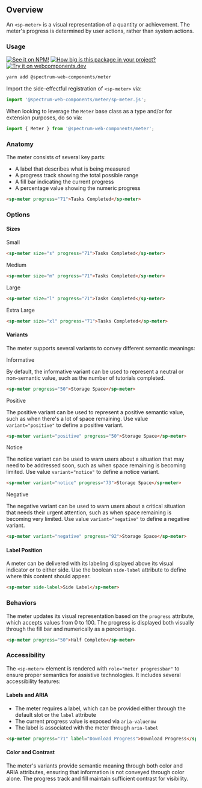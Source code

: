 ## Overview

An `<sp-meter>` is a visual representation of a quantity or achievement. The meter's progress is determined by user actions, rather than system actions.

### Usage

[![See it on NPM!](https://img.shields.io/npm/v/@spectrum-web-components/meter?style=for-the-badge)](https://www.npmjs.com/package/@spectrum-web-components/meter)
[![How big is this package in your project?](https://img.shields.io/bundlephobia/minzip/@spectrum-web-components/meter?style=for-the-badge)](https://bundlephobia.com/result?p=@spectrum-web-components/meter)
[![Try it on webcomponents.dev](https://img.shields.io/badge/Try%20it%20on-webcomponents.dev-green?style=for-the-badge)](https://webcomponents.dev/edit/collection/fO75441E1Q5ZlI0e9pgq/NqxNiDV1LXR9zxzocoRh/src/index.ts)

```bash
yarn add @spectrum-web-components/meter
```

Import the side-effectful registration of `<sp-meter>` via:

```javascript
import '@spectrum-web-components/meter/sp-meter.js';
```

When looking to leverage the `Meter` base class as a type and/or for extension purposes, do so via:

```javascript
import { Meter } from '@spectrum-web-components/meter';
```

### Anatomy

The meter consists of several key parts:

- A label that describes what is being measured
- A progress track showing the total possible range
- A fill bar indicating the current progress
- A percentage value showing the numeric progress

```html
<sp-meter progress="71">Tasks Completed</sp-meter>
```

### Options

#### Sizes

<sp-tabs selected="m" auto label="Size Attribute Options">
<sp-tab value="s">Small</sp-tab>
<sp-tab-panel value="s">

```html
<sp-meter size="s" progress="71">Tasks Completed</sp-meter>
```

</sp-tab-panel>
<sp-tab value="m">Medium</sp-tab>
<sp-tab-panel value="m">

```html
<sp-meter size="m" progress="71">Tasks Completed</sp-meter>
```

</sp-tab-panel>
<sp-tab value="l">Large</sp-tab>
<sp-tab-panel value="l">

```html
<sp-meter size="l" progress="71">Tasks Completed</sp-meter>
```

</sp-tab-panel>
<sp-tab value="xl">Extra Large</sp-tab>
<sp-tab-panel value="xl">

```html
<sp-meter size="xl" progress="71">Tasks Completed</sp-meter>
```

</sp-tab-panel>
</sp-tabs>

#### Variants

The meter supports several variants to convey different semantic meanings:

<sp-tabs selected="informative" auto label="Variant Options">
<sp-tab value="informative">Informative</sp-tab>
<sp-tab-panel value="informative">

By default, the informative variant can be used to represent a neutral or non-semantic value, such as the number of tutorials completed.

```html
<sp-meter progress="50">Storage Space</sp-meter>
```

</sp-tab-panel>
<sp-tab value="positive">Positive</sp-tab>
<sp-tab-panel value="positive">

The positive variant can be used to represent a positive semantic value, such as when there's a lot of space remaining.
Use value `variant="positive"` to define a positive variant.

```html
<sp-meter variant="positive" progress="50">Storage Space</sp-meter>
```

</sp-tab-panel>
<sp-tab value="notice">Notice</sp-tab>
<sp-tab-panel value="notice">

The notice variant can be used to warn users about a situation that may need to be addressed soon, such as when space remaining is becoming limited.
Use value `variant="notice"` to define a notice variant.

```html
<sp-meter variant="notice" progress="73">Storage Space</sp-meter>
```

</sp-tab-panel>
<sp-tab value="negative">Negative</sp-tab>
<sp-tab-panel value="negative">

The negative variant can be used to warn users about a critical situation that needs their urgent attention, such as when space remaining is becoming very limited.
Use value `variant="negative"` to define a negative variant.

```html
<sp-meter variant="negative" progress="92">Storage Space</sp-meter>
```

</sp-tab-panel>
</sp-tabs>

#### Label Position

A meter can be delivered with its labeling displayed above its visual indicator or to either side. Use the boolean `side-label` attribute to define where this content should appear.

```html
<sp-meter side-label>Side Label</sp-meter>
```

### Behaviors

The meter updates its visual representation based on the `progress` attribute, which accepts values from 0 to 100. The progress is displayed both visually through the fill bar and numerically as a percentage.

```html
<sp-meter progress="50">Half Complete</sp-meter>
```

### Accessibility

The `<sp-meter>` element is rendered with `role="meter progressbar"` to ensure proper semantics for assistive technologies. It includes several accessibility features:

#### Labels and ARIA

- The meter requires a label, which can be provided either through the default slot or the `label` attribute
- The current progress value is exposed via `aria-valuenow`
- The label is associated with the meter through `aria-label`

```html
<sp-meter progress="71" label="Download Progress">Download Progress</sp-meter>
```

#### Color and Contrast

The meter's variants provide semantic meaning through both color and ARIA attributes, ensuring that information is not conveyed through color alone. The progress track and fill maintain sufficient contrast for visibility.
